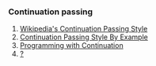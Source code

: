 ### Continuation passing
1. [Wikipedia's Continuation Passing Style](http://en.wikipedia.org/wiki/Continuation-passing_style)
2. [Continuation Passing Style By Example](http://matt.might.net/articles/by-example-continuation-passing-style/)
3. [Programming with Continuation](http://matt.might.net/articles/programming-with-continuations--exceptions-backtracking-search-threads-generators-coroutines/)
4. [?](#)
